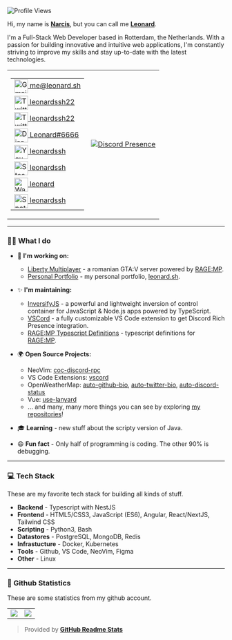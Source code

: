 ![Profile Views](https://komarev.com/ghpvc/?username=LeonardSSH&color=7C3138&style=flat-square) 

Hi, my name is **[Narcis][Greek mythology]**, but you can call me **[Leonard]**. 

I'm a Full-Stack Web Developer based in Rotterdam, the Netherlands. With a passion for building innovative and intuitive web applications, I'm constantly striving to improve my skills and stay up-to-date with the latest technologies. 

<table align="center">
  <tr>
    <td>
		<table>
			<tr>
				<td>
					<a href="mailto:me@leonard.sh" target="_blank" rel="nofollow">
						<img src="https://github.com/LeonardSSH/LeonardSSH/blob/master/gmail.svg" alt="Gmail" width="32" align="center">
						me@leonard.sh
					</a>
				</td>
			</tr>
			<tr>
				<td>
					<a href="https://www.instagram.com/leonardssh22/" target="_blank">
						<img src="https://github.com/LeonardSSH/LeonardSSH/blob/master/instagram.svg" alt="Twitter" width="32" align="center">
						leonardssh22
					</a>
				</td>
			</tr>
			<tr>
				<td>
					<a href="https://twitter.com/leonardssh22" target="_blank" rel="nofollow">
						<img src="https://github.com/LeonardSSH/LeonardSSH/blob/master/twitter.svg" alt="Twitter" width="32" align="center">
						leonardssh22
					</a>
				</td>
			</tr>
			<tr>
				<td>
					<a href="https://discord.com/" target="_blank" rel="nofollow">
						<img src="https://github.com/LeonardSSH/LeonardSSH/blob/master/discord.svg" alt="Discord" width="32" align="center">
						Leonard#6666
					</a>
				</td>
			</tr>
			<tr>
				<td>
					<a href="https://www.youtube.com/@leonardssh" target="_blank" rel="nofollow">
						<img src="https://github.com/LeonardSSH/LeonardSSH/blob/master/youtube.svg" alt="YouTube" width="32" align="center">
						leonardssh
					</a>
				</td>
			</tr>
			<tr>
				<td>
					<a href="https://steamcommunity.com/id/leonardssh/" target="_blank" rel="nofollow">
						<img src="https://github.com/LeonardSSH/LeonardSSH/blob/master/steam.svg" alt="Steam" width="32" align="center">
						leonardssh
					</a>
				</td>
			</tr>
			<tr>
				<td>
					<a href="https://wakatime.com/@leonard" target="_blank" rel="nofollow">
						<img src="https://github.com/LeonardSSH/LeonardSSH/blob/master/wakatime.svg" alt="Wakatime" width="32" align="center">
						leonard
					</a>
				</td>
			</tr>
			<tr>
				<td>
					<a href="https://open.spotify.com/user/dwte9evqj8dph3ke924c7olpt" target="_blank" rel="nofollow">
						<img src="https://github.com/LeonardSSH/LeonardSSH/blob/master/spotify.svg" alt="Spotify" width="32" align="center">
						leonardssh
					</a>
				</td>
			</tr>
		</table>
    </td>
    <td>
		<a href="https://discord.com/users/290131759159443457" target="_blank" rel="nofollow">
			<img src="https://lanyard-profile-readme.vercel.app/api/290131759159443457?idleMessage=Probably%20doing%20something%20else..." alt="Discord Presence" align="center">
		</a>
    </td>
  </tr>
</table>

---

### 👨‍💻 What I do
      
   * 💼 **I'm working on:**
      * [Liberty Multiplayer] - a romanian GTA:V server powered by [RAGE:MP].
      * [Personal Portfolio](https://github.com/leonardssh/leonard.sh) - my personal portfolio, [leonard.sh](https://leonard.sh/).
      
   * ✨ **I'm maintaining:**
      * [InversifyJS] - a powerful and lightweight inversion of control container for JavaScript & Node.js apps powered by TypeScript.
      * [VSCord] - a fully customizable VS Code extension to get Discord Rich Presence integration.
      * [RAGE:MP Typescript Definitions] - typescript definitions for [RAGE:MP].

   * 🌍 **Open Source Projects:**
      - NeoVim: [coc-discord-rpc]
      - VS Code Extensions: [vscord]
      - OpenWeatherMap: [auto-github-bio], [auto-twitter-bio], [auto-discord-status]
      - Vue: [use-lanyard]
      - ... and many, many more things you can see by exploring [my repositories]!

   * 🎓 **Learning** - new stuff about the scripty version of Java.
   * 😄 **Fun fact** - Only half of programming is coding. The other 90% is debugging.

---

### 💻 Tech Stack
These are my favorite tech stack for building all kinds of stuff.

   * **Backend** - Typescript with NestJS
   * **Frontend** - HTML5/CSS3, JavaScript (ES6), Angular, React/NextJS, Tailwind CSS
   * **Scripting** - Python3, Bash
   * **Datastores** - PostgreSQL, MongoDB, Redis
   * **Infrastucture** - Docker, Kubernetes
   * **Tools** - Github, VS Code, NeoVim, Figma
   * **Other** - Linux

---

### 🧾 Github Statistics
These are some statistics from my github account.

<table>
	<tr>
		<td align="center" style="padding=0;width=50%;">
			<img align="center" style="padding=0;" src="https://github-readme-stats-eight-theta.vercel.app/api?username=leonardssh&show_icons=true&include_all_commits=true&count_private=true&bg_color=1c1c1c&hide_border=true&text_color=ffffff&title_color=c3002f&icon_color=c3002f&hide_title=true" />
		</td>
		<td align="center" style="padding=0;width=50%;">
			<img align="center" style="padding=0;" src="https://github-readme-stats.quantumlytangled.vercel.app/api/top-langs/?username=LeonardSSH&layout=compact&bg_color=1c1c1c&hide_border=true&text_color=ffffff&title_color=c3002f&icon_color=c3002f&hide_title=true&count_private=true&extra=inversify/InversifyJS;ragempcommunity/ragemp-types;openmultiplayer/web;liberty-mp/ng-select,ng2-tooltip-directive,angular-fontawesome,ngx-smooth-dnd,smooth-dnd" />
		</td>
	</tr>
</table>

> Provided by **[GitHub Readme Stats]**

[Leonard]:                 https://en.wikipedia.org/wiki/Leonard

[InversifyJS]:             https://github.com/inversify
[Atlas]:                   https://github.com/abstractFlo/atlas
[RAGE:MP]:                 https://rage.mp

[use-lanyard]:             https://github.com/LeonardSSH/use-lanyard

[`discord`]:               https://discord.com/

[ValetDiscordBot]:         https://github.com/ValetDiscordBot
[Liberty Multiplayer]:     https://github.com/liberty-mp
[RYSE Multiplayer]:        https://github.com/rysemultiplayer
[Skippy]:                  https://github.com/skippybot

[my repositories]:         https://github.com/LeonardSSH?tab=repositories

[coc-discord-rpc]:         https://github.com/LeonardSSH/coc-discord-rpc
[vscord]:                  https://github.com/LeonardSSH/vscord
[VSCord]:                  https://github.com/LeonardSSH/vscord
[auto-github-bio]:         https://github.com/LeonardSSH/auto-github-bio
[auto-twitter-bio]:        https://github.com/LeonardSSH/auto-twitter-bio
[auto-discord-status]:     https://github.com/LeonardSSH/auto-discord-status

[RAGEMP]:                  https://rage.mp/
[RAGE:MP Typescript Definitions]: https://github.com/ragempcommunity/ragemp-types

[Instagram]:               https://www.instagram.com/leonardssh22/
[Twitter]:                 https://twitter.com/leonardssh_22
[DevTo]:                   https://dev.to/leonardssh
[Discord]:                 https://discord.com/users/290131759159443457
[Gmail]:                   mailto:contact@leonard.sh
[Facebook]:                https://www.facebook.com/leonardssh22
[YouTube]:                 https://www.youtube.com/LeonardSSH
[Twitch]:                  https://www.twitch.tv/leonardssh22
[Steam]:                   https://steamcommunity.com/id/leonardssh/
[Spotify]:                 https://open.spotify.com/user/dwte9evqj8dph3ke924c7olpt

[HTML5]:                   https://developer.mozilla.org/en-US/docs/Web/HTML
[CSS3]:                    https://developer.mozilla.org/en-US/docs/Web/CSS
[PHP]:                     https://www.php.net/
[Node.js]:                 https://nodejs.org/en/
[JS]:                      https://developer.mozilla.org/en-US/docs/Web/JavaScript
[TS]:                      https://www.typescriptlang.org/
[Sass]:                    https://sass-lang.com/
[Vue.js]:                  https://vuejs.org/

[Git]:                     https://git-scm.com/
[npm]:                     https://npmjs.com
[MySQL]:                   https://www.mysql.com/
[MongoDB]:                 https://www.mongodb.com/
[PostgreSQL]:              https://www.postgresql.org/
[NeoVim]:                  https://neovim.io/
[VSCode Insiders]:         https://code.visualstudio.com/insiders/
[Sublime Text 3]:          https://www.sublimetext.com/
[Bash]:                    https://www.gnu.org/software/bash/
[Bootstrap]:               https://getbootstrap.com
[Webpack]:                 https://webpack.js.org
[Nuxt.js]:                 https://nuxtjs.org/
[Photoshop]:               https://www.photoshop.com/en
[Illustrator]:             https://www.adobe.com/in/products/illustrator.html
[Linux]:                   https://www.linux.org/
[Redis]:                   https://redis.io/

[`manele playlist`]:       https://open.spotify.com/playlist/329xtb1CReijERQqI6dJCV?si=Lhlzc7MGT2yTmI4V46tarA
[Leaks-Profile]:           https://www.leaks.ro/profile/8-leonard/
[GitHub Readme Stats]:     https://github.com/anuraghazra/github-readme-stats
[Greek mythology]:         https://en.wikipedia.org/wiki/Narcissus_(mythology)    

[openweathermap.org]:      https://openweathermap.org/
